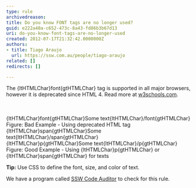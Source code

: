 ```yaml
---
type: rule
archivedreason: 
title: Do you know FONT tags are no longer used?
guid: e222a40a-c652-473c-8a43-fd86b3b67d13
uri: do-you-know-font-tags-are-no-longer-used
created: 2012-07-17T21:32:42.0000000Z
authors:
- title: Tiago Araujo
  url: https://ssw.com.au/people/tiago-araujo
related: []
redirects: []

---
```



<p></p>
<p>The {ltHTMLChar}font{gtHTMLChar} tag is supported in all major browsers, however it is deprecated since HTML 4. Read more at <a href="http&#58;//www.w3schools.com/tags/tag_font.asp" target="_blank">w3schools.com</a>.</p>
<br><excerpt class='endintro'></excerpt><br>
<div class="greyBox">{ltHTMLChar}font{gtHTMLChar}Some text{ltHTMLChar}/font{gtHTMLChar}</div> 
<span class="ms-rteCustom-FigureBad">Figure&#58; Bad Example - Using deprecated HTML tag</span> 
<div class="greyBox">{ltHTMLChar}span{gtHTMLChar}Some text{ltHTMLChar}/span{gtHTMLChar}<br>{ltHTMLChar}p{gtHTMLChar}Some text{ltHTMLChar}/p{gtHTMLChar}</div> 
<span class="ms-rteCustom-FigureGood">Figure&#58; Good Example - Using {ltHTMLChar}p{gtHTMLChar} or {ltHTMLChar}span{gtHTMLChar} for texts</span> 
<p>
   <strong>Tip&#58;</strong> Use CSS to define the font, size, and color of text.</p> 
   
<div class="product-box">
<p>We have a program called <a href="http&#58;//www.ssw.com.au/ssw/CodeAuditor/Default.aspx">SSW Code Auditor</a> to check for this rule.</p></div>


